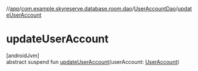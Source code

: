 //[app](../../../index.md)/[com.example.skyreserve.database.room.dao](../index.md)/[UserAccountDao](index.md)/[updateUserAccount](update-user-account.md)

# updateUserAccount

[androidJvm]\
abstract suspend fun [updateUserAccount](update-user-account.md)(userAccount: [UserAccount](../../com.example.skyreserve.database.room.entity/-user-account/index.md))
